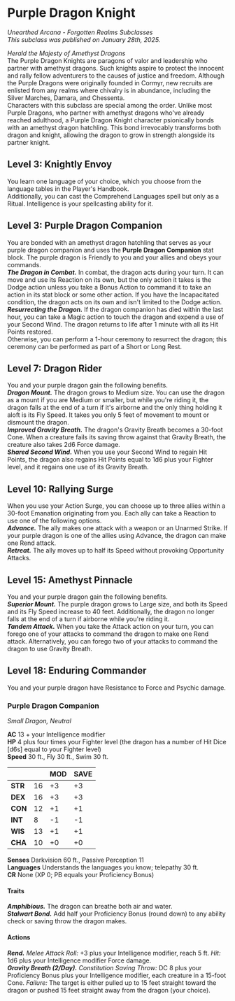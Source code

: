 # Purple Dragon Knight
*Unearthed Arcana - Forgotten Realms Subclasses*  
*This subclass was published on January 28th, 2025.*  

*Herald the Majesty of Amethyst Dragons*  
The Purple Dragon Knights are paragons of valor and leadership who partner with amethyst dragons. Such knights aspire to protect the innocent and rally fellow adventurers to the causes of justice and freedom. Although the Purple Dragons were originally founded in Cormyr, new recruits are enlisted from any realms where chivalry is in abundance, including the Silver Marches, Damara, and Chessenta.  
Characters with this subclass are special among the order. Unlike most Purple Dragons, who partner with amethyst dragons who've already reached adulthood, a Purple Dragon Knight character psionically bonds with an amethyst dragon hatchling. This bond irrevocably transforms both dragon and knight, allowing the dragon to grow in strength alongside its partner knight.

## Level 3: Knightly Envoy
You learn one language of your choice, which you choose from the language tables in the Player's Handbook.  
Additionally, you can cast the Comprehend Languages spell but only as a Ritual. Intelligence is your spellcasting ability for it.

## Level 3: Purple Dragon Companion
You are bonded with an amethyst dragon hatchling that serves as your purple dragon companion and uses the **Purple Dragon Companion** stat block. The purple dragon is Friendly to you and your allies and obeys your commands.  
***The Dragon in Combat.*** In combat, the dragon acts during your turn. It can move and use its Reaction on its own, but the only action it takes is the Dodge action unless you take a Bonus Action to command it to take an action in its stat block or some other action. If you have the Incapacitated condition, the dragon acts on its own and isn't limited to the Dodge action.  
***Resurrecting the Dragon.*** If the dragon companion has died within the last hour, you can take a Magic action to touch the dragon and expend a use of your Second Wind. The dragon returns to life after 1 minute with all its Hit Points restored.  
Otherwise, you can perform a 1-hour ceremony to resurrect the dragon; this ceremony can be performed as part of a Short or Long Rest.

## Level 7: Dragon Rider
You and your purple dragon gain the following benefits.  
***Dragon Mount.*** The dragon grows to Medium size. You can use the dragon as a mount if you are Medium or smaller, but while you're riding it, the dragon falls at the end of a turn if it's airborne and the only thing holding it aloft is its Fly Speed. It takes you only 5 feet of movement to mount or dismount the dragon.  
***Improved Gravity Breath.*** The dragon's Gravity Breath becomes a 30-foot Cone. When a creature fails its saving throw against that Gravity Breath, the creature also takes 2d6 Force damage.  
***Shared Second Wind.*** When you use your Second Wind to regain Hit Points, the dragon also regains Hit Points equal to 1d6 plus your Fighter level, and it regains one use of its Gravity Breath.

## Level 10: Rallying Surge
When you use your Action Surge, you can choose up to three allies within a 30-foot Emanation originating from you. Each ally can take a Reaction to use one of the following options.  
***Advance.*** The ally makes one attack with a weapon or an Unarmed Strike. If your purple dragon is one of the allies using Advance, the dragon can make one Rend attack.  
***Retreat.*** The ally moves up to half its Speed without provoking Opportunity Attacks.

## Level 15: Amethyst Pinnacle
You and your purple dragon gain the following benefits.  
***Superior Mount.*** The purple dragon grows to Large size, and both its Speed and its Fly Speed increase to 40 feet. Additionally, the dragon no longer falls at the end of a turn if airborne while you're riding it.  
***Tandem Attack.*** When you take the Attack action on your turn, you can forego one of your attacks to command the dragon to make one Rend attack. Alternatively, you can forego two of your attacks to command the dragon to use Gravity Breath.

## Level 18: Enduring Commander
You and your purple dragon have Resistance to Force and Psychic damage.

### Purple Dragon Companion
*Small Dragon, Neutral*  

**AC** 13 + your Intelligence modifier  
**HP** 4 plus four times your Fighter level (the dragon has a number of Hit Dice [d6s] equal to your Fighter level)  
**Speed** 30 ft., Fly 30 ft., Swim 30 ft.

|         |    | MOD | SAVE |
|---------|----|-----|------|
| **STR** | 16 | +3  | +3   |
| **DEX** | 16 | +3  | +3   |
| **CON** | 12 | +1  | +1   |
| **INT** | 8  | -1  | -1   |
| **WIS** | 13 | +1  | +1   |
| **CHA** | 10 | +0  | +0   |

**Senses** Darkvision 60 ft., Passive Perception 11  
**Languages** Understands the languages you know; telepathy 30 ft.  
**CR** None (XP 0; PB equals your Proficiency Bonus)

#### Traits
***Amphibious.*** The dragon can breathe both air and water.  
***Stalwart Bond.*** Add half your Proficiency Bonus (round down) to any ability check or saving throw the dragon makes.

#### Actions
***Rend.*** *Melee Attack Roll:* +3 plus your Intelligence modifier, reach 5 ft. *Hit:* 1d6 plus your Intelligence modifier Force damage.  
***Gravity Breath (2/Day).*** *Constitution Saving Throw:* DC 8 plus your Proficiency Bonus plus your Intelligence modifier, each creature in a 15-foot Cone. *Failure:* The target is either pulled up to 15 feet straight toward the dragon or pushed 15 feet straight away from the dragon (your choice).